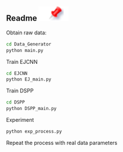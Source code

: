 ## Readme [![](https://raw.githubusercontent.com/aregtech/areg-sdk/master/docs/img/pin.svg)](#clone-sources)

Obtain raw data:
```bash
cd Data_Generator
python main.py
```

Train EJCNN
```bash
cd EJCNN
python EJ_main.py
```

Train DSPP
```bash
cd DSPP
python DSPP_main.py
```

Experiment
```bash
python exp_process.py
```

Repeat the process with real data parameters